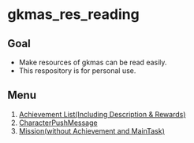 # gkmas_res_reading
## Goal
* Make resources of gkmas can be read easily.
* This respository is for personal use.
## Menu
1. [Achievement List(Including Description & Rewards)](output/Achievement.md)
2. [CharacterPushMessage](output/CharacterPushMessage.md)
3. [Mission(without Achievement and MainTask)](output/Mission.md)